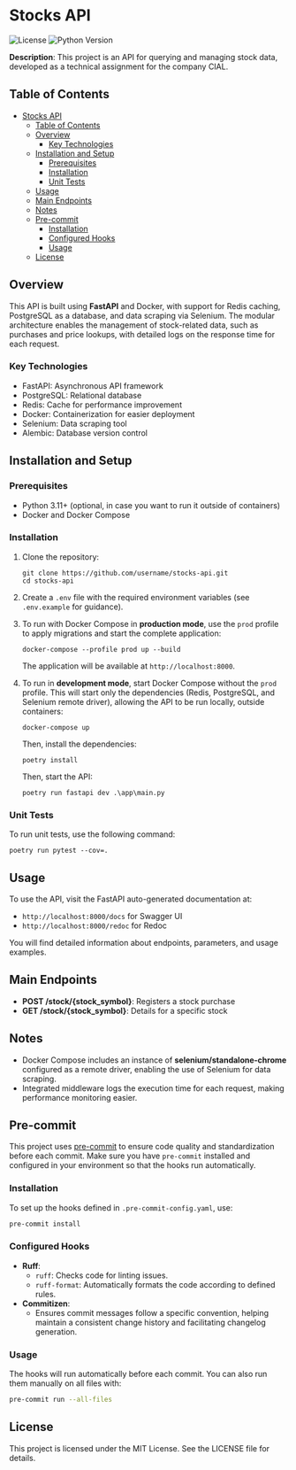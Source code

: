 # Stocks API

![License](https://img.shields.io/github/license/Joao-df/stocks-api)
![Python Version](https://img.shields.io/badge/python-3.11%2B-blue)

**Description**: This project is an API for querying and managing stock data, developed as a technical assignment for the company CIAL.


## Table of Contents

- [Stocks API](#stocks-api)
  - [Table of Contents](#table-of-contents)
  - [Overview](#overview)
    - [Key Technologies](#key-technologies)
  - [Installation and Setup](#installation-and-setup)
    - [Prerequisites](#prerequisites)
    - [Installation](#installation)
    - [Unit Tests](#unit-tests)
  - [Usage](#usage)
  - [Main Endpoints](#main-endpoints)
  - [Notes](#notes)
  - [Pre-commit](#pre-commit)
    - [Installation](#installation-1)
    - [Configured Hooks](#configured-hooks)
    - [Usage](#usage-1)
  - [License](#license)

## Overview

This API is built using **FastAPI** and Docker, with support for Redis caching, PostgreSQL as a database, and data scraping via Selenium. The modular architecture enables the management of stock-related data, such as purchases and price lookups, with detailed logs on the response time for each request.

### Key Technologies

- FastAPI: Asynchronous API framework
- PostgreSQL: Relational database
- Redis: Cache for performance improvement
- Docker: Containerization for easier deployment
- Selenium: Data scraping tool
- Alembic: Database version control

## Installation and Setup

### Prerequisites

- Python 3.11+ (optional, in case you want to run it outside of containers)
- Docker and Docker Compose

### Installation

1. Clone the repository:

   ```
   git clone https://github.com/username/stocks-api.git
   cd stocks-api
   ```

2. Create a `.env` file with the required environment variables (see `.env.example` for guidance).

3. To run with Docker Compose in **production mode**, use the `prod` profile to apply migrations and start the complete application:

   ```
   docker-compose --profile prod up --build
   ```

   The application will be available at `http://localhost:8000`.

4. To run in **development mode**, start Docker Compose without the `prod` profile. This will start only the dependencies (Redis, PostgreSQL, and Selenium remote driver), allowing the API to be run locally, outside containers:
   ```
   docker-compose up
   ```
   Then, install the dependencies:
   ```
   poetry install
   ```
   Then, start the API:
   ```
   poetry run fastapi dev .\app\main.py
   ```

### Unit Tests

To run unit tests, use the following command:

```
poetry run pytest --cov=.
```

## Usage

To use the API, visit the FastAPI auto-generated documentation at:

- `http://localhost:8000/docs` for Swagger UI
- `http://localhost:8000/redoc` for Redoc

You will find detailed information about endpoints, parameters, and usage examples.

## Main Endpoints

- **POST /stock/{stock_symbol}**: Registers a stock purchase
- **GET /stock/{stock_symbol}**: Details for a specific stock

## Notes

- Docker Compose includes an instance of **selenium/standalone-chrome** configured as a remote driver, enabling the use of Selenium for data scraping.
- Integrated middleware logs the execution time for each request, making performance monitoring easier.

## Pre-commit

This project uses [pre-commit](https://pre-commit.com/) to ensure code quality and standardization before each commit. Make sure you have `pre-commit` installed and configured in your environment so that the hooks run automatically.

### Installation

To set up the hooks defined in `.pre-commit-config.yaml`, use:

```bash
pre-commit install
```

### Configured Hooks

- **Ruff**:
  - `ruff`: Checks code for linting issues.
  - `ruff-format`: Automatically formats the code according to defined rules.
- **Commitizen**:
  - Ensures commit messages follow a specific convention, helping maintain a consistent change history and facilitating changelog generation.

### Usage

The hooks will run automatically before each commit. You can also run them manually on all files with:

```bash
pre-commit run --all-files
```

## License

This project is licensed under the MIT License. See the LICENSE file for details.
